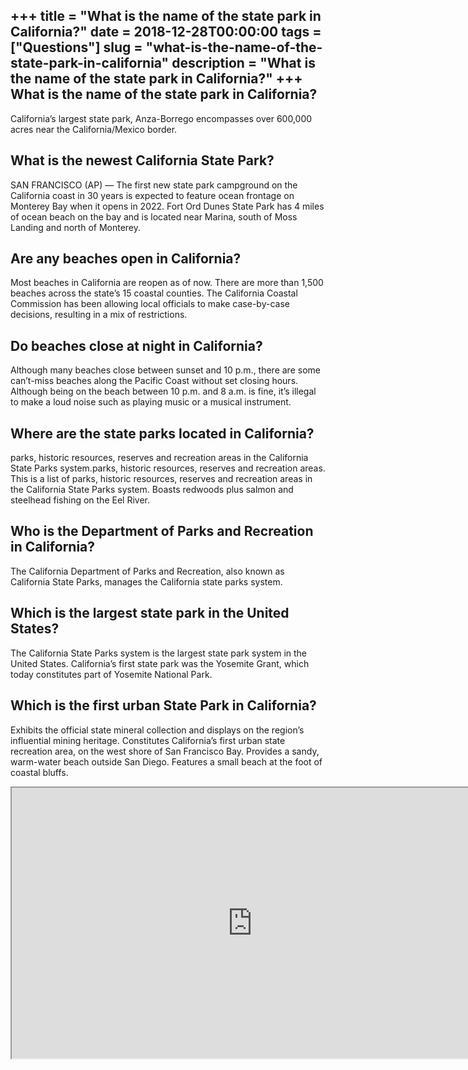 +++
title = "What is the name of the state park in California?"
date = 2018-12-28T00:00:00
tags = ["Questions"]
slug = "what-is-the-name-of-the-state-park-in-california"
description = "What is the name of the state park in California?"
+++
What is the name of the state park in California?
-------------------------------------------------

California’s largest state park, Anza-Borrego encompasses over 600,000 acres near the California/Mexico border.

What is the newest California State Park?
-----------------------------------------

SAN FRANCISCO (AP) — The first new state park campground on the California coast in 30 years is expected to feature ocean frontage on Monterey Bay when it opens in 2022. Fort Ord Dunes State Park has 4 miles of ocean beach on the bay and is located near Marina, south of Moss Landing and north of Monterey.

Are any beaches open in California?
-----------------------------------

Most beaches in California are reopen as of now. There are more than 1,500 beaches across the state’s 15 coastal counties. The California Coastal Commission has been allowing local officials to make case-by-case decisions, resulting in a mix of restrictions.

Do beaches close at night in California?
----------------------------------------

Although many beaches close between sunset and 10 p.m., there are some can’t-miss beaches along the Pacific Coast without set closing hours. Although being on the beach between 10 p.m. and 8 a.m. is fine, it’s illegal to make a loud noise such as playing music or a musical instrument.

Where are the state parks located in California?
------------------------------------------------

parks, historic resources, reserves and recreation areas in the California State Parks system.parks, historic resources, reserves and recreation areas. This is a list of parks, historic resources, reserves and recreation areas in the California State Parks system. Boasts redwoods plus salmon and steelhead fishing on the Eel River.

Who is the Department of Parks and Recreation in California?
------------------------------------------------------------

The California Department of Parks and Recreation, also known as California State Parks, manages the California state parks system.

Which is the largest state park in the United States?
-----------------------------------------------------

The California State Parks system is the largest state park system in the United States. California’s first state park was the Yosemite Grant, which today constitutes part of Yosemite National Park.

Which is the first urban State Park in California?
--------------------------------------------------

Exhibits the official state mineral collection and displays on the region’s influential mining heritage. Constitutes California’s first urban state recreation area, on the west shore of San Francisco Bay. Provides a sandy, warm-water beach outside San Diego. Features a small beach at the foot of coastal bluffs.

<iframe allow="accelerometer; autoplay; clipboard-write; encrypted-media; gyroscope; picture-in-picture" allowfullscreen="" class="__youtube_prefs__  epyt-is-override  no-lazyload" data-no-lazy="1" data-origheight="433" data-origwidth="770" data-skipgform_ajax_framebjll="" height="433" id="_ytid_80772" loading="lazy" src="https://www.youtube.com/embed/VyP6htJ9Qko?enablejsapi=1&autoplay=0&cc_load_policy=0&cc_lang_pref=&iv_load_policy=1&loop=0&modestbranding=0&rel=1&fs=1&playsinline=0&autohide=2&theme=dark&color=red&controls=1&" title="YouTube player" width="770"></iframe>